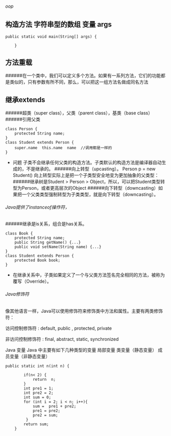 ###### oop
## 构造方法 字符串型的数组 变量 args
```
public static void main(String[] args) {
        
    }
```
## 方法重载
######在一个类中，我们可以定义多个方法。如果有一系列方法，它们的功能都是类似的，只有参数有所不同，那么，可以把这一组方法名做成同名方法

## 继承extends
######超类（super class），父类（parent class），基类（base class）
######引用父类
```
class Person {
    protected String name;
}
class Student extends Person {
    super.name  this.name  name  //调用都是一样的
} 
```
- 问题 子类不会继承任何父类的构造方法。子类默认的构造方法是编译器自动生成的，不是继承的。
######向上转型（upcasting）。 Person p = new Student() 向上转型实际上是把一个子类型安全地变为更加抽象的父类型：
######继承树是Student > Person > Object，所以，可以把Student类型转型为Person，或者更高层次的Object
######向下转型（downcasting）如果把一个父类类型强制转型为子类类型，就是向下转型（downcasting）。
###### Java提供了instanceof操作符，
######继承是is关系，组合是has关系。
```
class Book {
    protected String name;
    public String getName() {...}
    public void setName(String name) {...}
}
class Student extends Person {
    protected Book book;
}
```


- 在继承关系中，子类如果定义了一个与父类方法签名完全相同的方法，被称为覆写（Override）。

###### Java修饰符
像其他语言一样，Java可以使用修饰符来修饰类中方法和属性。主要有两类修饰符：

访问控制修饰符 : default, public , protected, private

非访问控制修饰符 : final, abstract, static, synchronized

Java 变量
Java 中主要有如下几种类型的变量
局部变量
类变量（静态变量）
成员变量（非静态变量）


```
public static int n(int n) {

        if(n< 2) {
            return  n;
        }
        int pre1 = 1;
        int pre2 = 2;
        int sum = 0;
        for (int i = 2; i < n; i++){
            sum =  pre1 + pre2;
            pre1 = pre2;
            pre2 = sum;
         }
        return sum;
    }
```